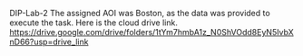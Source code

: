 DIP-Lab-2
The assigned AOI was Boston, as the data was provided to execute the task. Here is the cloud drive link.
https://drive.google.com/drive/folders/1tYm7hmbA1z_N0ShVOdd8EyN5IvbXnD66?usp=drive_link

